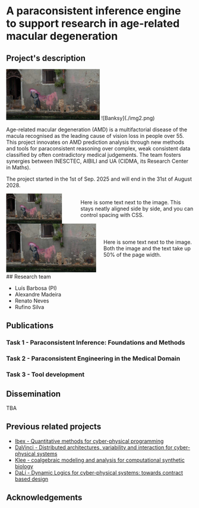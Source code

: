 # A paraconsistent inference engine to support research in age-related macular degeneration

## Project's description
<img src="./img2.png" alt="Banksy" style="width:50%;">
![Banksy](./img2.png) 

Age-related macular degeneration (AMD) is a multifactorial disease of the
macula recognised as the leading cause of vision loss in people over 55. This
project innovates on AMD prediction analysis through new methods and tools for
paraconsistent reasoning over complex, weak consistent data classified by often
contradictory medical judgements. The team fosters synergies between INESCTEC,
AIBILI and UA (CIDMA, its Research Center in Maths).

The project started in the 1st of Sep. 2025 and will end in the 31st of August
2028.

<div style="display:flex; align-items:center;">
  <img src="./img2.png" alt="My photo" width="150" style="margin-right:50px;">
  <p>
    Here is some text next to the image.  
    This stays neatly aligned side by side, and you can control spacing with CSS.
  </p>
</div>

<div style="display:flex; align-items:center;">
  <div style="flex: 1; text-align:center;">
    <img src="./img2.png" alt="My photo" style="max-width:100%; height:auto;">
  </div>
  <div style="flex: 1; padding-left:20px;">
    <p>
      Here is some text next to the image.  
      Both the image and the text take up 50% of the page width.
    </p>
  </div>
</div>
## Research team

+ Luís Barbosa (PI)
+ Alexandre Madeira
+ Renato Neves
+ Rufino Silva

## Publications

### Task 1 - Paraconsistent Inference: Foundations and Methods


### Task 2 - Paraconsistent Engineering in the Medical Domain


### Task 3 - Tool development


## Dissemination

TBA

## Previous related projects

+ [Ibex - Quantitative methods for cyber-physical programming](https://lmf.di.uminho.pt/Ibex/)
+ [DaVinci - Distributed architectures, variability and interaction for
  cyber-physical systems](https://davinci.di.uminho.pt/)
+ [Klee - coalgebraic modeling and analysis for computational synthetic biology](https://klee.di.uminho.pt/)
+ [DaLí - Dynamic Logics for cyber-physical systems: towards contract based design](https://dali.di.uminho.pt/)

## Acknowledgements
